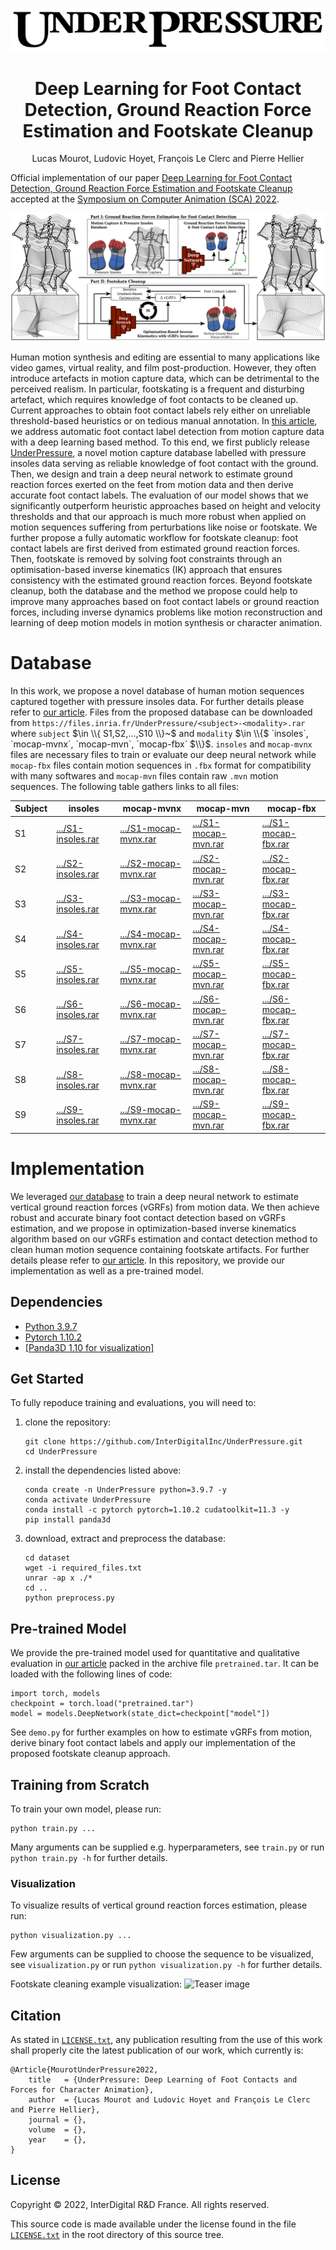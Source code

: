 <p align="center">
	<img src="logo.png" alt="UnderPressure's logo"/>
</p>
<h1 align="center">
	Deep Learning for Foot Contact Detection, Ground Reaction Force Estimation and Footskate Cleanup
</h1>
<p align="center">
Lucas Mourot, Ludovic Hoyet, François Le Clerc and Pierre Hellier
</p>

Official implementation of our paper [Deep Learning for Foot Contact Detection, Ground Reaction Force Estimation and Footskate Cleanup](https://arxiv.org/abs/404) accepted at the [Symposium on Computer Animation (SCA) 2022](http://computeranimation.org/).

![Teaser image](/teaser.png)

Human motion synthesis and editing are essential to many applications like video games, virtual reality, and film post-production. However, they often introduce artefacts in motion capture data, which can be detrimental to the perceived realism. In particular, footskating is a frequent and disturbing artefact, which requires knowledge of foot contacts to be cleaned up. Current approaches to obtain foot contact labels rely either on unreliable threshold-based heuristics or on tedious manual annotation. In [this article](https://arxiv.org/abs/404), we address automatic foot contact label detection from motion capture data with a deep learning based method. To this end, we first publicly release [UnderPressure](https://github.com/InterDigitalInc/UnderPressure#Database), a novel motion capture database labelled with pressure insoles data serving as reliable knowledge of foot contact with the ground. Then, we design and train a deep neural network to estimate ground reaction forces exerted on the feet from motion data and then derive accurate foot contact labels. The evaluation of our model shows that we significantly outperform heuristic approaches based on height and velocity thresholds and that our approach is much more robust when applied on motion sequences suffering from perturbations like noise or footskate. We further propose a fully automatic workflow for footskate cleanup: foot contact labels are first derived from estimated ground reaction forces. Then, footskate is removed by solving foot constraints through an optimisation-based inverse kinematics (IK) approach that ensures consistency with the estimated ground reaction forces. Beyond footskate cleanup, both the database and the method we propose could help to improve many approaches based on foot contact labels or ground reaction forces, including inverse dynamics problems like motion reconstruction and learning of deep motion models in motion synthesis or character animation.

# Database
In this work, we propose a novel database of human motion sequences captured together with pressure insoles data. For further details please refer to [our article](https://arxiv.org/abs/404). Files from the proposed database can be downloaded from `https://files.inria.fr/UnderPressure/<subject>-<modality>.rar` where `subject` $\in \\{ S1,S2,...,S10 \\}~$ and `modality` $\in \\{$ `insoles`, `mocap-mvnx`, `mocap-mvn`, `mocap-fbx` $\\}$. `insoles` and `mocap-mvnx` files are necessary files to train or evaluate our deep neural network while `mocap-fbx` files contain motion sequences in `.fbx` format for compatibility with many softwares and `mocap-mvn` files contain raw `.mvn` motion sequences. The following table gathers links to all files:

| Subject | insoles                                                                   | mocap-mvnx                                                                      | mocap-mvn                                                                     | mocap-fbx                                                                      |
|---------|---------------------------------------------------------------------------|---------------------------------------------------------------------------------|-------------------------------------------------------------------------------|--------------------------------------------------------------------------------|
| S1      | [.../S1-insoles.rar](https://files.inria.fr/UnderPressure/S1-insoles.rar) | [.../S1-mocap-mvnx.rar](https://files.inria.fr/UnderPressure/S1-mocap-mvnx.rar) | [.../S1-mocap-mvn.rar](https://files.inria.fr/UnderPressure/S1-mocap-mvn.rar) | [.../S1-mocap-fbx.rar](https://files.inria.fr/UnderPressure/S1-mocap-fbx.rar)  |
| S2      | [.../S2-insoles.rar](https://files.inria.fr/UnderPressure/S2-insoles.rar) | [.../S2-mocap-mvnx.rar](https://files.inria.fr/UnderPressure/S2-mocap-mvnx.rar) | [.../S2-mocap-mvn.rar](https://files.inria.fr/UnderPressure/S2-mocap-mvn.rar) | [.../S2-mocap-fbx.rar](https://files.inria.fr/UnderPressure/S2-mocap-fbx.rar)  |
| S3      | [.../S3-insoles.rar](https://files.inria.fr/UnderPressure/S3-insoles.rar) | [.../S3-mocap-mvnx.rar](https://files.inria.fr/UnderPressure/S3-mocap-mvnx.rar) | [.../S3-mocap-mvn.rar](https://files.inria.fr/UnderPressure/S3-mocap-mvn.rar) | [.../S3-mocap-fbx.rar](https://files.inria.fr/UnderPressure/S3-mocap-fbx.rar)  |
| S4      | [.../S4-insoles.rar](https://files.inria.fr/UnderPressure/S4-insoles.rar) | [.../S4-mocap-mvnx.rar](https://files.inria.fr/UnderPressure/S4-mocap-mvnx.rar) | [.../S4-mocap-mvn.rar](https://files.inria.fr/UnderPressure/S4-mocap-mvn.rar) | [.../S4-mocap-fbx.rar](https://files.inria.fr/UnderPressure/S4-mocap-fbx.rar)  |
| S5      | [.../S5-insoles.rar](https://files.inria.fr/UnderPressure/S5-insoles.rar) | [.../S5-mocap-mvnx.rar](https://files.inria.fr/UnderPressure/S5-mocap-mvnx.rar) | [.../S5-mocap-mvn.rar](https://files.inria.fr/UnderPressure/S5-mocap-mvn.rar) | [.../S5-mocap-fbx.rar](https://files.inria.fr/UnderPressure/S5-mocap-fbx.rar)  |
| S6      | [.../S6-insoles.rar](https://files.inria.fr/UnderPressure/S6-insoles.rar) | [.../S6-mocap-mvnx.rar](https://files.inria.fr/UnderPressure/S6-mocap-mvnx.rar) | [.../S6-mocap-mvn.rar](https://files.inria.fr/UnderPressure/S6-mocap-mvn.rar) | [.../S6-mocap-fbx.rar](https://files.inria.fr/UnderPressure/S6-mocap-fbx.rar)  |
| S7      | [.../S7-insoles.rar](https://files.inria.fr/UnderPressure/S7-insoles.rar) | [.../S7-mocap-mvnx.rar](https://files.inria.fr/UnderPressure/S7-mocap-mvnx.rar) | [.../S7-mocap-mvn.rar](https://files.inria.fr/UnderPressure/S7-mocap-mvn.rar) | [.../S7-mocap-fbx.rar](https://files.inria.fr/UnderPressure/S7-mocap-fbx.rar)  |
| S8      | [.../S8-insoles.rar](https://files.inria.fr/UnderPressure/S8-insoles.rar) | [.../S8-mocap-mvnx.rar](https://files.inria.fr/UnderPressure/S8-mocap-mvnx.rar) | [.../S8-mocap-mvn.rar](https://files.inria.fr/UnderPressure/S8-mocap-mvn.rar) | [.../S8-mocap-fbx.rar](https://files.inria.fr/UnderPressure/S8-mocap-fbx.rar)  |
| S9      | [.../S9-insoles.rar](https://files.inria.fr/UnderPressure/S9-insoles.rar) | [.../S9-mocap-mvnx.rar](https://files.inria.fr/UnderPressure/S9-mocap-mvnx.rar) | [.../S9-mocap-mvn.rar](https://files.inria.fr/UnderPressure/S9-mocap-mvn.rar) | [.../S9-mocap-fbx.rar](https://files.inria.fr/UnderPressure/S9-mocap-fbx.rar)  |

# Implementation
We leveraged [our database](https://github.com/InterDigitalInc/UnderPressure#Database) to train a deep neural network to estimate vertical ground reaction forces (vGRFs) from motion data. We then achieve robust and accurate binary foot contact detection based on vGRFs estimation, and we propose in optimization-based inverse kinematics algorithm based on our vGRFs estimation and contact detection method to clean human motion sequence containing footskate artifacts. For further details please refer to [our article](https://arxiv.org/abs/404). In this repository, we provide our implementation as well as a pre-trained model.

## Dependencies
* [Python 3.9.7](https://docs.python.org/3.9/)
* [Pytorch 1.10.2](https://pytorch.org/docs/1.10/)
* [[Panda3D 1.10 for visualization]](https://docs.panda3d.org/1.10/python/index)

## Get Started
To fully repoduce training and evaluations, you will need to:
1. clone the repository:
    ```
    git clone https://github.com/InterDigitalInc/UnderPressure.git
    cd UnderPressure
    ```

2. install the dependencies listed above:
    ```
	conda create -n UnderPressure python=3.9.7 -y
	conda activate UnderPressure
	conda install -c pytorch pytorch=1.10.2 cudatoolkit=11.3 -y
	pip install panda3d
    ```

3. download, extract and preprocess the database:
    ```
	cd dataset
	wget -i required_files.txt
	unrar -ap x ./*
	cd ..
	python preprocess.py
    ```

## Pre-trained Model
We provide the pre-trained model used for quantitative and qualitative evaluation in [our article](https://arxiv.org/abs/404) packed in the archive file `pretrained.tar`. It can be loaded with the following lines of code:
```
import torch, models
checkpoint = torch.load("pretrained.tar")
model = models.DeepNetwork(state_dict=checkpoint["model"])
```
See `demo.py` for further examples on how to estimate vGRFs from motion, derive binary foot contact labels and apply our implementation of the proposed footskate cleanup approach.

## Training from Scratch
To train your own model, please run:
```
python train.py ...
```
Many arguments can be supplied e.g. hyperparameters, see `train.py` or run `python train.py -h` for further details.

### Visualization
To visualize results of vertical ground reaction forces estimation, please run:
```
python visualization.py ...
```
Few arguments can be supplied to choose the sequence to be visualized, see `visualization.py` or run `python visualization.py -h` for further details.

Footskate cleaning example visualization:
![Teaser image](/demo_footskate.gif)

## Citation
As stated in [`LICENSE.txt`](https://github.com/InterDigitalInc/UnderPressure/blob/main/LICENCE.txt), any publication resulting from the use of this work shall properly cite the latest publication of our work, which currently is:
```
@Article{MourotUnderPressure2022,
    title   = {UnderPressure: Deep Learning of Foot Contacts and Forces for Character Animation},
    author  = {Lucas Mourot and Ludovic Hoyet and François Le Clerc and Pierre Hellier},
    journal = {},
    volume  = {},
    year    = {},
}
```

## License
Copyright © 2022, InterDigital R&D France. All rights reserved.

This source code is made available under the license found in the file [`LICENSE.txt`](https://github.com/InterDigitalInc/UnderPressure/blob/main/LICENCE.txt) in the root directory of this source tree.